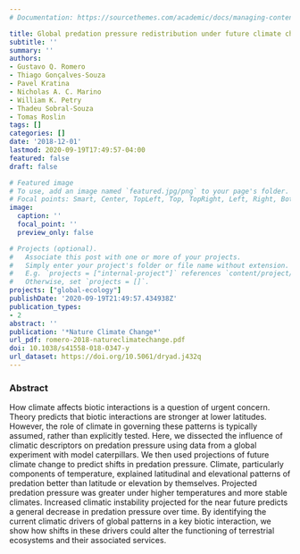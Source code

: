 ```yaml
---
# Documentation: https://sourcethemes.com/academic/docs/managing-content/

title: Global predation pressure redistribution under future climate change
subtitle: ''
summary: ''
authors:
- Gustavo Q. Romero
- Thiago Gonçalves-Souza
- Pavel Kratina
- Nicholas A. C. Marino
- William K. Petry
- Thadeu Sobral-Souza
- Tomas Roslin
tags: []
categories: []
date: '2018-12-01'
lastmod: 2020-09-19T17:49:57-04:00
featured: false
draft: false

# Featured image
# To use, add an image named `featured.jpg/png` to your page's folder.
# Focal points: Smart, Center, TopLeft, Top, TopRight, Left, Right, BottomLeft, Bottom, BottomRight.
image:
  caption: ''
  focal_point: ''
  preview_only: false

# Projects (optional).
#   Associate this post with one or more of your projects.
#   Simply enter your project's folder or file name without extension.
#   E.g. `projects = ["internal-project"]` references `content/project/deep-learning/index.md`.
#   Otherwise, set `projects = []`.
projects: ["global-ecology"]
publishDate: '2020-09-19T21:49:57.434938Z'
publication_types:
- 2
abstract: ''
publication: '*Nature Climate Change*'
url_pdf: romero-2018-natureclimatechange.pdf
doi: 10.1038/s41558-018-0347-y
url_dataset: https://doi.org/10.5061/dryad.j432q
---
```

### Abstract
How climate affects biotic interactions is a question of urgent concern. Theory predicts that biotic interactions are stronger at lower latitudes. However, the role of climate in governing these patterns is typically assumed, rather than explicitly tested. Here, we dissected the influence of climatic descriptors on predation pressure using data from a global experiment with model caterpillars. We then used projections of future climate change to predict shifts in predation pressure. Climate, particularly components of temperature, explained latitudinal and elevational patterns of predation better than latitude or elevation by themselves. Projected predation pressure was greater under higher temperatures and more stable climates. Increased climatic instability projected for the near future predicts a general decrease in predation pressure over time. By identifying the current climatic drivers of global patterns in a key biotic interaction, we show how shifts in these drivers could alter the functioning of terrestrial ecosystems and their associated services.
